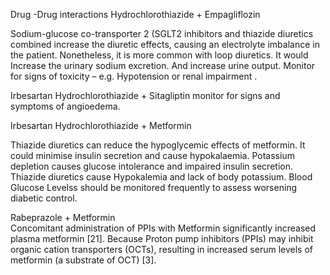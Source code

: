 Drug -Drug interactions
 Hydrochlorothiazide + Empagliflozin   

Sodium-glucose co-transporter 2 (SGLT2 inhibitors and thiazide diuretics combined increase the diuretic effects, causing an electrolyte imbalance in the patient. Nonetheless, it is more common with loop diuretics. It would Increase the urinary sodium excretion. And increase urine output. Monitor for signs of toxicity – e.g. Hypotension or renal impairment . 

Irbesartan Hydrochlorothiazide  + Sitagliptin 
 monitor for signs and symptoms of angioedema. 





Irbesartan Hydrochlorothiazide + Metformin 

Thiazide diuretics can reduce the hypoglycemic effects of metformin. It could minimise insulin secretion and cause hypokalaemia. Potassium depletion causes glucose intolerance and impaired insulin secretion.  Thiazide diuretics cause Hypokalemia and lack of body potassium. Blood Glucose Levelss should be monitored frequently to assess worsening diabetic control. 






Rabeprazole + Metformin  
Concomitant administration of PPIs with Metformin significantly increased plasma metformin [21]. Because Proton pump inhibitors (PPIs) may inhibit organic cation transporters (OCTs), resulting in increased serum levels of metformin (a substrate of OCT) [3]. 

